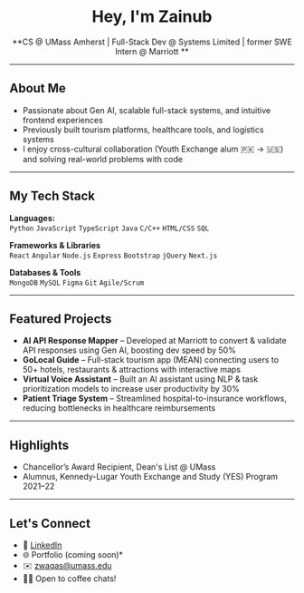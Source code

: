 <div align="center">

# Hey, I'm Zainub  
**CS @ UMass Amherst | Full-Stack Dev @ Systems Limited | former SWE Intern @ Marriott **

</div>

---

##  About Me

- Passionate about Gen AI, scalable full-stack systems, and intuitive frontend experiences  
- Previously built tourism platforms, healthcare tools, and logistics systems  
- I enjoy cross-cultural collaboration (Youth Exchange alum 🇵🇰 → 🇺🇸) and solving real-world problems with code  

---

##  My Tech Stack

**Languages:**  
`Python` `JavaScript` `TypeScript` `Java` `C/C++` `HTML/CSS` `SQL`

**Frameworks & Libraries**  
`React` `Angular` `Node.js` `Express` `Bootstrap` `jQuery` `Next.js`

**Databases & Tools**  
`MongoDB` `MySQL` `Figma` `Git` `Agile/Scrum`

---

##  Featured Projects

- **AI API Response Mapper** – Developed at Marriott to convert & validate API responses using Gen AI, boosting dev speed by 50%  
- **GoLocal Guide** – Full-stack tourism app (MEAN) connecting users to 50+ hotels, restaurants & attractions with interactive maps  
- **Virtual Voice Assistant** – Built an AI assistant using NLP & task prioritization models to increase user productivity by 30%  
- **Patient Triage System** – Streamlined hospital-to-insurance workflows, reducing bottlenecks in healthcare reimbursements  

---

##  Highlights

- Chancellor’s Award Recipient, Dean's List @ UMass  
- Alumnus, Kennedy-Lugar Youth Exchange and Study (YES) Program 2021–22  

---

##  Let's Connect

- 💼 [LinkedIn](https://www.linkedin.com/in/zwaqas)  
- 🌐 Portfolio (coming soon)*  
- ✉️ zwaqas@umass.edu  
- 🙋‍♀️ Open to coffee chats!
